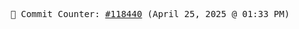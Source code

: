 <p align="center">
    <samp>
        📮 Commit Counter: <a href="https://github.com/Javascript-void0/Javascript-void0/commits/main">#118440</a> (April 25, 2025 @ 01:33 PM)
    </samp>
</p>